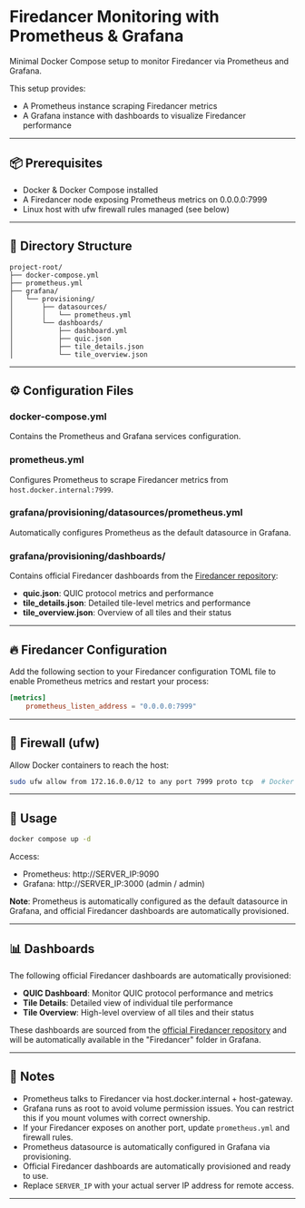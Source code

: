 # Firedancer Monitoring with Prometheus & Grafana

Minimal Docker Compose setup to monitor Firedancer via Prometheus and Grafana.

This setup provides:
- A Prometheus instance scraping Firedancer metrics
- A Grafana instance with dashboards to visualize Firedancer performance

---

## 📦 Prerequisites
- Docker & Docker Compose installed
- A Firedancer node exposing Prometheus metrics on 0.0.0.0:7999
- Linux host with ufw firewall rules managed (see below)

---

## 🧱 Directory Structure

```
project-root/
├── docker-compose.yml
├── prometheus.yml
├── grafana/
│   └── provisioning/
│       ├── datasources/
│       │   └── prometheus.yml
│       └── dashboards/
│           ├── dashboard.yml
│           ├── quic.json
│           ├── tile_details.json
│           └── tile_overview.json
```

---

## ⚙️ Configuration Files

### docker-compose.yml
Contains the Prometheus and Grafana services configuration.

### prometheus.yml
Configures Prometheus to scrape Firedancer metrics from `host.docker.internal:7999`.

### grafana/provisioning/datasources/prometheus.yml
Automatically configures Prometheus as the default datasource in Grafana.

### grafana/provisioning/dashboards/
Contains official Firedancer dashboards from the [Firedancer repository](https://github.com/firedancer-io/firedancer/tree/main/contrib/grafana):
- **quic.json**: QUIC protocol metrics and performance
- **tile_details.json**: Detailed tile-level metrics and performance
- **tile_overview.json**: Overview of all tiles and their status

---

## 🔥 Firedancer Configuration

Add the following section to your Firedancer configuration TOML file to enable Prometheus metrics and restart your process:

```toml
[metrics]
    prometheus_listen_address = "0.0.0.0:7999"
```

---

## 🔐 Firewall (ufw)

Allow Docker containers to reach the host:

```bash
sudo ufw allow from 172.16.0.0/12 to any port 7999 proto tcp  # Docker bridge range
```

---

## 🚀 Usage

```bash
docker compose up -d
```

Access:
- Prometheus: http://SERVER_IP:9090
- Grafana: http://SERVER_IP:3000 (admin / admin)

**Note**: Prometheus is automatically configured as the default datasource in Grafana, and official Firedancer dashboards are automatically provisioned.

---

## 📊 Dashboards

The following official Firedancer dashboards are automatically provisioned:

- **QUIC Dashboard**: Monitor QUIC protocol performance and metrics
- **Tile Details**: Detailed view of individual tile performance
- **Tile Overview**: High-level overview of all tiles and their status

These dashboards are sourced from the [official Firedancer repository](https://github.com/firedancer-io/firedancer/tree/main/contrib/grafana) and will be automatically available in the "Firedancer" folder in Grafana.

---

## 📌 Notes
- Prometheus talks to Firedancer via host.docker.internal + host-gateway.
- Grafana runs as root to avoid volume permission issues. You can restrict this if you mount volumes with correct ownership.
- If your Firedancer exposes on another port, update `prometheus.yml` and firewall rules.
- Prometheus datasource is automatically configured in Grafana via provisioning.
- Official Firedancer dashboards are automatically provisioned and ready to use.
- Replace `SERVER_IP` with your actual server IP address for remote access.

---
